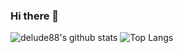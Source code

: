 ### Hi there 👋

![delude88's github stats](https://github-readme-stats.vercel.app/api?username=delude88)
![Top Langs](https://github-readme-stats.vercel.app/api/top-langs/?username=delude88)
<!--
**delude88/delude88** is a ✨ _special_ ✨ repository because its `README.md` (this file) appears on your GitHub profile.

Here are some ideas to get you started:

- 🔭 I’m currently working on ...
- 🌱 I’m currently learning ...
- 👯 I’m looking to collaborate on ...
- 🤔 I’m looking for help with ...
- 💬 Ask me about ...
- 📫 How to reach me: ...
- 😄 Pronouns: ...
- ⚡ Fun fact: ...
-->
